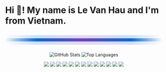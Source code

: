# Hi 👋! My name is Le Van Hau and I'm from Vietnam.

<!-- Add distribution line -->
<svg xmlns="http://www.w3.org/2000/svg" width="100%" height="10" viewBox="0 0 100 10" preserveAspectRatio="none">
  <defs>
    <linearGradient id="g" x1="0%" y1="50%" x2="100%" y2="50%">
      <stop offset="0%" stop-color="#0969da" stop-opacity="0">
        <animate attributeName="stop-color" values="#0969da; #bf3989; #0969da" dur="8s" repeatCount="indefinite" />
      </stop>
      <stop offset="20%" stop-color="#0969da">
        <animate attributeName="stop-color" values="#0969da; #6f42c1; #0969da" dur="8s" begin="1.2s" repeatCount="indefinite" />
      </stop>
      <stop offset="50%" stop-color="#6f42c1">
        <animate attributeName="stop-color" values="#6f42c1; #bf3989; #6f42c1" dur="8s" begin="2.4s" repeatCount="indefinite" />
      </stop>
      <stop offset="80%" stop-color="#0969da">
        <animate attributeName="stop-color" values="#0969da; #6f42c1; #0969da" dur="8s" begin="3.6s" repeatCount="indefinite" />
      </stop>
      <stop offset="100%" stop-color="#0969da" stop-opacity="0">
        <animate attributeName="stop-color" values="#0969da; #bf3989; #0969da" dur="8s" begin="4.8s" repeatCount="indefinite" />
      </stop>
    </linearGradient>
  </defs>
  <rect x="0" y="4" width="100" height="2" fill="url(#g)"/>
  <rect x="0" y="2" width="100" height="6" fill="url(#g)" opacity="0.25">
    <animate attributeName="opacity" values="0.2;0.35;0.2" dur="4s" repeatCount="indefinite" />
  </rect>
</svg>

<!-- GitHub Stats Card (use an API like github-readme-stats) -->
<p align="center">
  <img src="https://github-readme-stats.vercel.app/api?username=lehau007&show_icons=true&theme=radical" alt="GitHub Stats" />
  <img src="https://github-readme-stats.vercel.app/api/top-langs/?username=lehau007&layout=compact&theme=radical" alt="Top Languages" />
</p>

<!-- Technology Icons (use shields.io or SVG logos) -->
<p align="center">
  <img src="https://img.shields.io/badge/Python-3776AB?style=for-the-badge&logo=python&logoColor=white" />
  <img src="https://img.shields.io/badge/C-00599C?style=for-the-badge&logo=c&logoColor=white" />
  <img src="https://img.shields.io/badge/C++-00599C?style=for-the-badge&logo=c%2B%2B&logoColor=white" />
  <img src="https://img.shields.io/badge/Java-007396?style=for-the-badge&logo=java&logoColor=white" />
  <img src="https://img.shields.io/badge/JavaScript-F7DF1E?style=for-the-badge&logo=javascript&logoColor=black" />
  <img src="https://img.shields.io/badge/MATLAB-0076A8?style=for-the-badge&logo=mathworks&logoColor=white" />
  <img src="https://img.shields.io/badge/PyTorch-EE4C2C?style=for-the-badge&logo=pytorch&logoColor=white" />
  <img src="https://img.shields.io/badge/Django-092E20?style=for-the-badge&logo=django&logoColor=white" />
  <img src="https://img.shields.io/badge/FastAPI-009688?style=for-the-badge&logo=fastapi&logoColor=white" />
  <img src="https://img.shields.io/badge/PostgreSQL-4169E1?style=for-the-badge&logo=postgresql&logoColor=white" />
  <img src="https://img.shields.io/badge/MongoDB-47A248?style=for-the-badge&logo=mongodb&logoColor=white" />
  <img src="https://img.shields.io/badge/Scikit--learn-F7931E?style=for-the-badge&logo=scikitlearn&logoColor=white" />
  <img src="https://img.shields.io/badge/Pygame-6C3483?style=for-the-badge&logo=pygame&logoColor=white" />
</p>

<!-- Add your LinkedIn or other social media -->
<!-- <p align="center">
  <a href="https://www.linkedin.com/in/[your-linkedin-id]/">
    <img src="https://img.shields.io/badge/LinkedIn-blue?style=for-the-badge&logo=linkedin&logoColor=white" />
  </a>
</p>

Profile/Anime Image (optional, host your own image) -->

<!--
<p align="right">
  <img src="https://raw.githubusercontent.com/lehau007/InternProgress/main/Demo/demo_img.png" width="250" />
</p>

<!-- GitHub Contribution Graph (automatic on profile, or use a service for SVG)
<p align="center">
  <img src="https://github.com/lehau007/lehau007/blob/main/images/contribution-graph.svg" />
</p> -->
